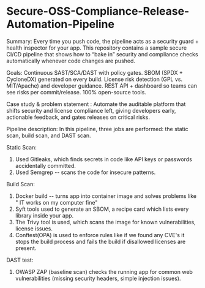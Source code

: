 # Secure-OSS-Compliance-Release-Automation-Pipeline
Summary: 
Every time you push code, the pipeline acts as a security guard + health inspector for your app. This repository contains a sample secure CI/CD pipeline that shows how to “bake in” security and compliance checks automatically whenever code changes are pushed.

Goals:
Continuous SAST/SCA/DAST with policy gates.
SBOM (SPDX + CycloneDX) generated on every build.
License risk detection (GPL vs. MIT/Apache) and developer guidance.
REST API + dashboard so teams can see risks per commit/release.
100% open-source tools.

Case study & problem statement : 
Automate the auditable platform that shifts security and license compliance left, giving developers early, actionable feedback, and gates releases on critical risks.


Pipeline description: 
In this pipeline, three jobs are performed: the static scan, build scan, and DAST scan. 

Static Scan: 
1. Used Gitleaks,  which finds secrets in code like API keys or passwords accidentally committed.
2. Used Semgrep -- scans the code for insecure patterns.

Build Scan: 
1. Docker build -- turns app into container image and solves problems like " IT works on my computer fine"
2. Syft tools used to generate an SBOM, a recipe card which lists every library inside your app.
3. The Trivy tool is used, which scans the image for known vulnerabilities, license issues.
4. Conftest(OPA) is used to enforce rules like if we found any CVE's it stops the build process and fails the build if disallowed licenses are present.

DAST test:
1. OWASP ZAP (baseline scan) checks the running app for common web vulnerabilities (missing security headers, simple injection issues).






